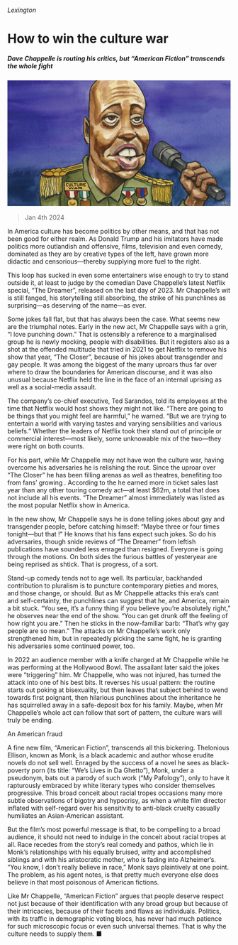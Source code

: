 ###### Lexington

# How to win the culture war 

##### Dave Chappelle is routing his critics, but “American Fiction” transcends the whole fight 

![image](images/20240106_USD000.jpg) 

> Jan 4th 2024 

In America culture has become politics by other means, and that has not been good for either realm. As Donald Trump and his imitators have made politics more outlandish and offensive, films, television and even comedy, dominated as they are by creative types of the left, have grown more didactic and censorious—thereby supplying more fuel to the right. 

This loop has sucked in even some entertainers wise enough to try to stand outside it, at least to judge by the comedian Dave Chappelle’s latest Netflix special, “The Dreamer”, released on the last day of 2023. Mr Chappelle’s wit is still fanged, his storytelling still absorbing, the strike of his punchlines as surprising—as deserving of the name—as ever. 

Some jokes fall flat, but that has always been the case. What seems new are the triumphal notes. Early in the new act, Mr Chappelle says with a grin, “I love punching down.” That is ostensibly a reference to a marginalised group he is newly mocking, people with disabilities. But it registers also as a shot at the offended multitude that tried in 2021 to get Netflix to remove his show that year, “The Closer”, because of his jokes about transgender and gay people. It was among the biggest of the many uproars thus far over where to draw the boundaries for American discourse, and it was also unusual because Netflix held the line in the face of an internal uprising as well as a social-media assault.

The company’s co-chief executive, Ted Sarandos, told its employees at the time that Netflix would host shows they might not like. “There are going to be things that you might feel are harmful,” he warned. “But we are trying to entertain a world with varying tastes and varying sensibilities and various beliefs.” Whether the leaders of Netflix took their stand out of principle or commercial interest—most likely, some unknowable mix of the two—they were right on both counts. 

For his part, while Mr Chappelle may not have won the culture war, having overcome his adversaries he is relishing the rout. Since the uproar over “The Closer” he has been filling arenas as well as theatres, benefiting too from fans’ growing . According to the  he earned more in ticket sales last year than any other touring comedy act—at least $62m, a total that does not include all his events. “The Dreamer” almost immediately was listed as the most popular Netflix show in America. 

In the new show, Mr Chappelle says he is done telling jokes about gay and transgender people, before catching himself: “Maybe three or four times tonight—but that !” He knows that his fans expect such jokes. So do his adversaries, though snide reviews of “The Dreamer” from leftish publications have sounded less enraged than resigned. Everyone is going through the motions. On both sides the furious battles of yesteryear are being reprised as shtick. That is progress, of a sort. 

 Stand-up comedy tends not to age well. Its particular, backhanded contribution to pluralism is to puncture contemporary pieties and mores, and those change, or should. But as Mr Chappelle attacks this era’s cant and self-certainty, the punchlines can suggest that he, and America, remain a bit stuck. “You see, it’s a funny thing if you believe you’re absolutely right,” he observes near the end of the show. “You can get drunk off the feeling of how right you are.” Then he sticks in the now-familiar barb: “That’s why gay people are so mean.” The attacks on Mr Chappelle’s work only strengthened him, but in repeatedly picking the same fight, he is granting his adversaries some continued power, too. 

In 2022 an audience member with a knife charged at Mr Chappelle while he was performing at the Hollywood Bowl. The assailant later said the jokes were “triggering” him. Mr Chappelle, who was not injured, has turned the attack into one of his best bits. It reverses his usual pattern: the routine starts out poking at bisexuality, but then leaves that subject behind to wend towards first poignant, then hilarious punchlines about the inheritance he has squirrelled away in a safe-deposit box for his family. Maybe, when Mr Chappelle’s whole act can follow that sort of pattern, the culture wars will truly be ending. 

An American fraud

A fine new film, “American Fiction”, transcends all this bickering. Thelonious Ellison, known as Monk, is a black academic and author whose erudite novels do not sell well. Enraged by the success of a novel he sees as black-poverty porn (its title: “We’s Lives in Da Ghetto”), Monk, under a pseudonym, bats out a parody of such work (“My Pafology”), only to have it rapturously embraced by white literary types who consider themselves progressive. This broad conceit about racial tropes occasions many more subtle observations of bigotry and hypocrisy, as when a white film director inflated with self-regard over his sensitivity to anti-black cruelty casually humiliates an Asian-American assistant.

But the film’s most powerful message is that, to be compelling to a broad audience, it should not need to indulge in the conceit about racial tropes at all. Race recedes from the story’s real comedy and pathos, which lie in Monk’s relationships with his equally bruised, witty and accomplished siblings and with his aristocratic mother, who is fading into Alzheimer’s. “You know, I don’t really believe in race,” Monk says plaintively at one point. The problem, as his agent notes, is that pretty much everyone else does believe in that most poisonous of American fictions. 

Like Mr Chappelle, “American Fiction” argues that people deserve respect not just because of their identification with any broad group but because of their intricacies, because of their facets and flaws as individuals. Politics, with its traffic in demographic voting blocs, has never had much patience for such microscopic focus or even such universal themes. That is why the culture needs to supply them. ■







